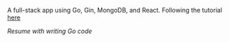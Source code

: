A full-stack app using Go, Gin, MongoDB, and React. Following the tutorial [here](https://medium.com/geekculture/full-stack-application-with-go-gin-react-and-mongodb-37b63ef71133)

*Resume with writing Go code*